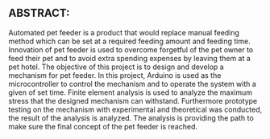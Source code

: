 ## ABSTRACT:

Automated pet feeder is a product that would replace manual feeding method which
can be set at a required feeding amount and feeding time. Innovation of pet feeder is used to
overcome forgetful of the pet owner to feed their pet and to avoid extra spending expenses by
leaving them at a pet hotel. The objective of this project is to design and develop a mechanism
for pet feeder. In this project, Arduino is used as the microcontroller to control the mechanism
and to operate the system with a given of set time. Finite element analysis is used to analyze the
maximum stress that the designed mechanism can withstand. Furthermore prototype testing on
the mechanism with experimental and theoretical was conducted, the result of the analysis is
analyzed. The analysis is providing the path to make sure the final concept of the pet feeder is
reached.
